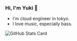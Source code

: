 ### Hi, I'm Yuki 👋
- I'm cloud engineer in tokyo.  
- I love music, especially bass.  

![GitHub Stats Card](https://github-readme-stats.vercel.app/api?username=Yuki0520-ba&count_private=true&show_icons=true)
<!--
**Yuki0520-ba/Yuki0520-ba** is a ✨ _special_ ✨ repository because its `README.md` (this file) appears on your GitHub profile.

Here are some ideas to get you started:

- 🔭 I’m currently working on ...
- 🌱 I’m currently learning ...
- 👯 I’m looking to collaborate on ...
- 🤔 I’m looking for help with ...
- 💬 Ask me about ...
- 📫 How to reach me: ...
- 😄 Pronouns: ...
- ⚡ Fun fact: ...
-->
